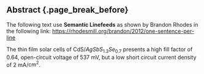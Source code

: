 ## Abstract {.page_break_before}

The following text use **Semantic Linefeeds**
as shown by Brandon Rhodes in the following link:
https://rhodesmill.org/brandon/2012/one-sentence-per-line

The thin film solar cells of CdS/$AgSbS_{1.3}Se_{0.7}$
presents a high fill factor of 0.64,
open-circuit voltage of 537 mV,
but a low short circuit current density of 2 mA/$\text{cm}^2$.